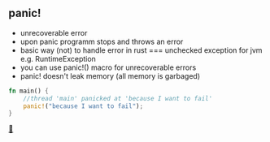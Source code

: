 ## panic!

* unrecoverable error
* upon panic programm stops and throws an error
* basic way (not) to handle error in rust === unchecked exception for jvm e.g. RuntimeException 
* you can use panic!() macro for unrecoverable errors 
* panic! doesn't leak memory (all memory is garbaged)

```rust
fn main() {
    //thread 'main' panicked at 'because I want to fail'
    panic!("because I want to fail");
}
```

[📒](https://doc.rust-lang.org/1.17.0/book/error-handling.html#the-basics)